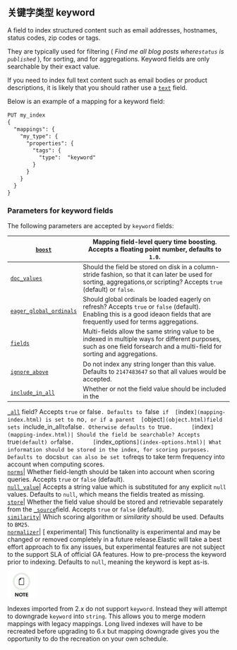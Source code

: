 ## 关键字类型 keyword

A field to index structured content such as email addresses, hostnames, status codes, zip codes or tags.

They are typically used for filtering ( _Find me all blog posts where`status` is `published`_ ), for sorting, and for aggregations. Keyword fields are only searchable by their exact value.

If you need to index full text content such as email bodies or product descriptions, it is likely that you should rather use a 
[`text`](text.html) field.

Below is an example of a mapping for a keyword field:
    
    
    PUT my_index
    {
      "mappings": {
        "my_type": {
          "properties": {
            "tags": {
              "type":  "keyword"
            }
          }
        }
      }
    }

### Parameters for keyword fields

The following parameters are accepted by `keyword` fields:

[`boost`](mapping-boost.html)| Mapping field-level query time boosting. Accepts a floating point number, defaults to `1.0`.     
---|---    
[`doc_values`](doc-values.html)| Should the field be stored on disk in a column-stride fashion, so that it can later be used for sorting, aggregations,or scripting? Accepts `true` (default) or `false`.     
[`eager_global_ordinals`](fielddata.html#global-ordinals)| Should global ordinals be loaded eagerly on refresh? Accepts `true` or `false` (default). Enabling this is a good ideaon fields that are frequently used for terms aggregations.     
[`fields`](multi-fields.html)| Multi-fields allow the same string value to be indexed in multiple ways for different purposes, such as one field forsearch and a multi-field for sorting and aggregations.     
[`ignore_above`](ignore-above.html)| Do not index any string longer than this value. Defaults to `2147483647` so that all values would be accepted.     
[`include_in_all`](include-in-all.html)| Whether or not the field value should be included in the 
[`_all`](mapping-all-field.html) field? Accepts `true` or false`. Defaults to `false` if 
[`index`](mapping-index.html) is set to `no`, or if a parent 
[`object`](object.html)field sets `include_in_all` to `false`. Otherwise defaults to `true`.     
[`index`](mapping-index.html)| Should the field be searchable? Accepts `true` (default) or `false`.     
[`index_options`](index-options.html)| What information should be stored in the index, for scoring purposes. Defaults to `docs` but can also be set to `freqs to take term frequency into account when computing scores.     
[`norms`](norms.html)| Whether field-length should be taken into account when scoring queries. Accepts `true` or `false` (default).     
[`null_value`](null-value.html)| Accepts a string value which is substituted for any explicit `null` values. Defaults to `null`, which means the fieldis treated as missing.     
[`store`](mapping-store.html)| Whether the field value should be stored and retrievable separately from the 
[`_source`](mapping-source-field.html)field. Accepts `true` or `false` (default).     
[`similarity`](similarity.html)| Which scoring algorithm or _similarity_ should be used. Defaults to `BM25`.     
[`normalizer`](normalizer.html)| [ experimental] This functionality is experimental and may be changed or removed completely in a future release.Elastic will take a best effort approach to fix any issues, but experimental features are not subject to the support SLA of official GA features. How to pre-process the keyword prior to indexing. Defaults to `null`, meaning the keyword is kept as-is.   
  
![Note](/images/icons/note.png)

Indexes imported from 2.x do not support `keyword`. Instead they will attempt to downgrade `keyword` into `string`. This allows you to merge modern mappings with legacy mappings. Long lived indexes will have to be recreated before upgrading to 6.x but mapping downgrade gives you the opportunity to do the recreation on your own schedule.
